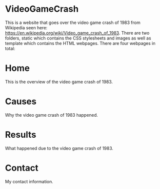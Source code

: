 # VideoGameCrash
This is a website that goes over the video game crash of 1983 from Wikipedia seen here: https://en.wikipedia.org/wiki/Video_game_crash_of_1983.
There are two folders, static which contains the CSS stylesheets and images as well as template which contains the HTML webpages.
There are four webpages in total:
# Home
This is the overview of the video game crash of 1983.
# Causes
Why the video game crash of 1983 happened.
# Results
What happened due to the video game crash of 1983.
# Contact
My contact information.

